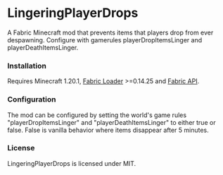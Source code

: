 # LingeringPlayerDrops
A Fabric Minecraft mod that prevents items that players drop from ever despawning. Configure with gamerules playerDropItemsLinger and playerDeathItemsLinger.

### Installation
Requires Minecraft 1.20.1, [Fabric Loader](https://fabricmc.net/) >=0.14.25 and [Fabric API](https://www.curseforge.com/minecraft/mc-mods/fabric-api).

### Configuration
The mod can be configured by setting the world's game rules "playerDropItemsLinger" and "playerDeathItemsLinger" to either true or false. False is vanilla behavior where items disappear after 5 minutes.

### License
LingeringPlayerDrops is licensed under MIT.
